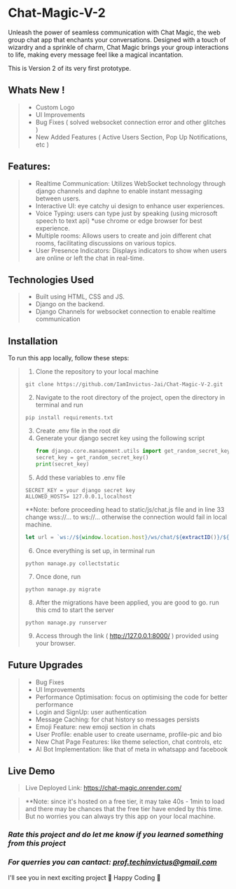 # **Chat-Magic-V-2**
Unleash the power of seamless communication with Chat Magic, the web group chat app that enchants your conversations. Designed with a touch of wizardry and a sprinkle of charm, Chat Magic brings your group interactions to life, making every message feel like a magical incantation.

This is Version 2 of its very first prototype.

## **Whats New !**
> + Custom Logo
> + UI Improvements
> + Bug Fixes ( solved websocket connection error and other glitches )
> + New Added Features ( Active Users Section, Pop Up Notifications, etc )

## **Features:**
> + Realtime Communication: Utilizes WebSocket technology through django channels and daphne to enable instant messaging between users.
> + Interactive UI: eye catchy ui design to enhance user experiences.
> + Voice Typing: users can type just by speaking (using microsoft speech to text api) *use chrome or edge browser for best experience.
> + Multiple rooms: Allows users to create and join different chat rooms, facilitating discussions on various topics.
> + User Presence Indicators: Displays indicators to show when users are online or left the chat in real-time.

## **Technologies Used**
> + Built using HTML, CSS and JS.
> + Django on the backend.
> + Django Channels for websocket connection to enable realtime communication

## **Installation**
To run this app locally, follow these steps:
> 1. Clone the repository to your local machine
>   ```
>   git clone https://github.com/IamInvictus-Jai/Chat-Magic-V-2.git
>   ```
> 2. Navigate to the root directory of the project, open the directory in terminal and run
>   ```
>   pip install requirements.txt
>   ```
> 3. Create .env file in the root dir
> 4. Generate your django secret key using the following script
>    ```python
>    from django.core.management.utils import get_random_secret_key
>    secret_key = get_random_secret_key()
>    print(secret_key)
>    ```
> 5. Add these variables to .env file
>   ```
>   SECRET_KEY = your django secret key
>   ALLOWED_HOSTS= 127.0.0.1,localhost
>   ```
> **Note: before proceeding head to static/js/chat.js file and in line 33 change wss://... to ws://... otherwise the connection would fail in local machine.
>   ```js
>   let url = `ws://${window.location.host}/ws/chat/${extractID()}/${userID}/?&_=${timestamp}`;
>   ```
> 6. Once everything is set up, in terminal run
>   ```
>   python manage.py collectstatic
>   ```
> 7. Once done, run
>   ```
>   python manage.py migrate
>   ```
> 8. After the migrations have been applied, you are good to go. run this cmd to start the server
>   ```
>   python manage.py runserver
>   ```
> 9. Access through the link ( http://127.0.0.1:8000/ )  provided using your browser.

## **Future Upgrades**
> + Bug Fixes
> + UI Improvements
> + Performance Optimisation: focus on optimising the code for better performance
> + Login and SignUp: user authentication
> + Message Caching: for chat history so messages persists
> + Emoji Feature: new emoji section in chats
> + User Profile: enable user to create username, profile-pic and bio
> + New Chat Page Features: like theme selection, chat controls, etc
> + AI Bot Implementation: like that of meta in whatsapp and facebook

## **Live Demo**
> Live Deployed Link: https://chat-magic.onrender.com/

> **Note: since it's hosted on a free tier, it may take 40s - 1min to load and there may be chances that the free tier have ended by this time. But no worries you can always try this app on your local machine.

### ***Rate this project and do let me know if you learned something from this project***
### ***For querries you can cantact: prof.techinvictus@gmail.com***

I'll see you in next exciting project 🚀
Happy Coding 🌟